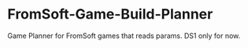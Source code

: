 # FromSoft-Game-Build-Planner
 Game Planner for FromSoft games that reads params. DS1 only for now.
